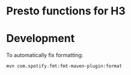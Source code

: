 # Presto functions for H3

# Development

To automatically fix formatting:

```sh
mvn com.spotify.fmt:fmt-maven-plugin:format
```
